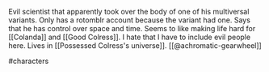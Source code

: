 Evil scientist that apparently took over the body of one of his multiversal variants. Only has a rotomblr account because the variant had one. Says that he has control over space and time. Seems to like making life hard for [[Colanda]] and [[Good Colress]]. I hate that I have to include evil people here. Lives in [[Possessed Colress's universe]]. [[@achromatic-gearwheel]]

#characters 